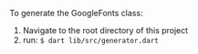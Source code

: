 To generate the GoogleFonts class:

1. Navigate to the root directory of this project
2. run: `$ dart lib/src/generator.dart`